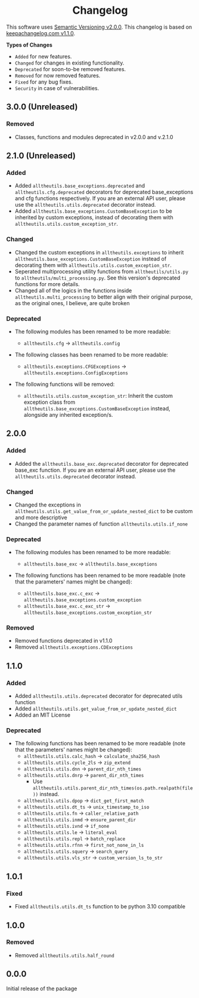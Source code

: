 <h1 align="center" style="font-weight: bold">
    Changelog
</h1>

This software uses [Semantic Versioning v2.0.0](https://semver.org/spec/v2.0.0.html). This changelog is based on [keepachangelog.com v1.1.0](https://keepachangelog.com/en/1.1.0/).

**Types of Changes**

- `Added` for new features.
- `Changed` for changes in existing functionality.
- `Deprecated` for soon-to-be removed features.
- `Removed` for now removed features.
- `Fixed` for any bug fixes.
- `Security` in case of vulnerabilities.

## 3.0.0 (Unreleased)

### Removed

- Classes, functions and modules deprecated in v2.0.0 and v.2.1.0

## 2.1.0 (Unreleased)

### Added

- Added `alltheutils.base_exceptions.deprecated` and `alltheutils.cfg.deprecated` decorators for deprecated base_exceptions and cfg functions respectively. If you are an external API user, please use the `alltheutils.utils.deprecated` decorator instead.
- Added `alltheutils.base_exceptions.CustomBaseException` to be inherited by custom exceptions, instead of decorating them with `alltheutils.utils.custom_exception_str`.

### Changed

- Changed the custom exceptions in `alltheutils.exceptions` to inherit `alltheutils.base_exceptions.CustomBaseException` instead of decorating them with `alltheutils.utils.custom_exception_str`.
- Seperated multiprocessing utility functions from `alltheutils/utils.py` to `alltheutils/multi_processing.py`. See this version's deprecated functions for more details.
- Changed all of the logics in the functions inside `alltheutils.multi_processing` to better align with their original purpose, as the original ones, I believe, are quite broken 

### Deprecated

- The following modules has been renamed to be more readable:
    - `alltheutils.cfg` -> `alltheutils.config`

- The following classes has been renamed to be more readable:
    - `alltheutils.exceptions.CFGExceptions` -> `alltheutils.exceptions.ConfigExceptions`

- The following functions will be removed:
    - `alltheutils.utils.custom_exception_str`: Inherit the custom exception class from `alltheutils.base_exceptions.CustomBaseException` instead, alongside any inherited exception/s.

## 2.0.0

### Added

- Added the `alltheutils.base_exc.deprecated` decorator for deprecated base_exc function. If you are an external API user, please use the `alltheutils.utils.deprecated` decorator instead.

### Changed

- Changed the exceptions in `alltheutils.utils.get_value_from_or_update_nested_dict` to be custom and more descriptive
- Changed the parameter names of function `alltheutils.utils.if_none`

### Deprecated

- The following modules has been renamed to be more readable:
    - `alltheutils.base_exc` -> `alltheutils.base_exceptions`

- The following functions has been renamed to be more readable (note that the parameters' names might be changed):
    - `alltheutils.base_exc.c_exc` -> `alltheutils.base_exceptions.custom_exception`
    - `alltheutils.base_exc.c_exc_str` -> `alltheutils.base_exceptions.custom_exception_str`

### Removed

- Removed functions deprecated in v1.1.0
- Removed `alltheutils.exceptions.CDExceptions`

## 1.1.0

### Added

- Added `alltheutils.utils.deprecated` decorator for deprecated utils function
- Added `alltheutils.utils.get_value_from_or_update_nested_dict`
- Added an MIT License

### Deprecated

- The following functions has been renamed to be more readable (note that the parameters' names might be changed):
    - `alltheutils.utils.calc_hash` -> `calculate_sha256_hash`
    - `alltheutils.utils.cycle_2ls` -> `zip_extend`
    - `alltheutils.utils.dnn` -> `parent_dir_nth_times`
    - `alltheutils.utils.dnrp` -> `parent_dir_nth_times`
        - Use `alltheutils.utils.parent_dir_nth_times(os.path.realpath(file))` instead.
    - `alltheutils.utils.dpop` -> `dict_get_first_match`
    - `alltheutils.utils.dt_ts` -> `unix_timestamp_to_iso`
    - `alltheutils.utils.fn` -> `caller_relative_path`
    - `alltheutils.utils.inmd` -> `ensure_parent_dir`
    - `alltheutils.utils.ivnd` -> `if_none`
    - `alltheutils.utils.le` -> `literal_eval`
    - `alltheutils.utils.repl` -> `batch_replace`
    - `alltheutils.utils.rfnn` -> `first_not_none_in_ls`
    - `alltheutils.utils.squery` -> `search_query`
    - `alltheutils.utils.vls_str` -> `custom_version_ls_to_str`

## 1.0.1

### Fixed

- Fixed `alltheutils.utils.dt_ts` function to be python 3.10 compatible

## 1.0.0

### Removed

- Removed `alltheutils.utils.half_round`

## 0.0.0

Initial release of the package